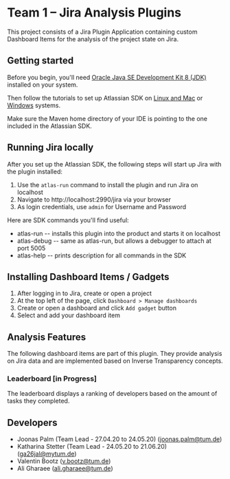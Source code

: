 # Team 1 – Jira Analysis Plugins

This project consists of a Jira Plugin Application containing custom Dashboard Items for the analysis of the project
state on Jira.

## Getting started

Before you begin, you'll need [Oracle Java SE Development Kit 8 (JDK)](http://www.oracle.com/technetwork/java/javase/downloads/jdk8-downloads-2133151.html)
installed on your system.

Then follow the tutorials to set up Atlassian SDK on [Linux and Mac](https://developer.atlassian.com/server/framework/atlassian-sdk/install-the-atlassian-sdk-on-a-linux-or-mac-system/)  or [Windows](https://developer.atlassian.com/server/framework/atlassian-sdk/install-the-atlassian-sdk-on-a-windows-system/)
systems.

Make sure the Maven home directory of your IDE is pointing to the one included in the Atlassian SDK.

## Running Jira locally

After you set up the Atlassian SDK, the following steps will start up Jira with the plugin installed:

 1. Use the `atlas-run` command to install the plugin and run Jira on localhost
 2. Navigate to http://localhost:2990/jira via your browser
 3. As login credentials, use `admin` for Username and Password

Here are SDK commands you'll find useful:

* atlas-run   -- installs this plugin into the product and starts it on localhost
* atlas-debug -- same as atlas-run, but allows a debugger to attach at port 5005
* atlas-help  -- prints description for all commands in the SDK

## Installing Dashboard Items / Gadgets

 1. After logging in to Jira, create or open a project
 2. At the top left of the page, click `Dashboard > Manage dashboards`
 3. Create or open a dashboard and click `Add gadget` button
 4. Select and add your dashboard item

## Analysis Features

The following dashboard items are part of this plugin. They provide analysis on Jira data and are implemented based on Inverse Transparency concepts.

### Leaderboard [in Progress]

The leaderboard displays a ranking of developers based on the amount of tasks they completed.

## Developers

* Joonas Palm (Team Lead - 27.04.20 to 24.05.20) (joonas.palm@tum.de)
* Katharina Stetter (Team Lead - 24.05.20 to 21.06.20) (ga26jal@mytum.de)
* Valentin Bootz (v.bootz@tum.de)
* Ali Gharaee (ali.gharaee@tum.de)
